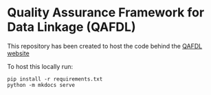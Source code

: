 # Quality Assurance Framework for Data Linkage (QAFDL)

This repository has been created to host the code behind the [QAFDL website](https://nhsengland.github.io/quality-assurance-framework-for-data-linkage/)

To host this locally run:

```shell
pip install -r requirements.txt
python -m mkdocs serve
```
